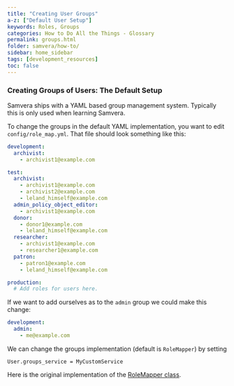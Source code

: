 ```yaml
---
title: "Creating User Groups"
a-z: ["Default User Setup"]
keywords: Roles, Groups
categories: How to Do All the Things - Glossary
permalink: groups.html
folder: samvera/how-to/
sidebar: home_sidebar
tags: [development_resources]
toc: false
---
```


### Creating Groups of Users: The Default Setup

Samvera ships with a YAML based group management system.  Typically this is only used when learning Samvera.

To change the groups in the default YAML implementation, you want to edit `config/role_map.yml`. That file should look something like this:

```yaml
development:
  archivist:
    - archivist1@example.com

test:
  archivist:
    - archivist1@example.com
    - archivist2@example.com
    - leland_himself@example.com
  admin_policy_object_editor:
    - archivist1@example.com
  donor:
    - donor1@example.com
    - leland_himself@example.com
  researcher:
    - archivist1@example.com
    - researcher1@example.com
  patron:
    - patron1@example.com
    - leland_himself@example.com

production:
  # Add roles for users here.
```

If we want to add ourselves as to the `admin` group we could make this change:

```yaml
development:
  admin:
    - me@example.com
```

We can change the groups implementation (default is `RoleMapper`) by setting
```
User.groups_service = MyCustomService
```

Here is the original implementation of the [RoleMapper class]( https://github.com/samvera/hydra-head/blob/master/hydra-access-controls/lib/hydra/role_mapper_behavior.rb).
